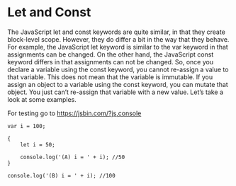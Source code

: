 # Let and Const

The JavaScript let and const keywords are quite similar, in that they create block-level scope. However, they do differ a bit in the way that they behave. For example, the JavaScript let keyword is similar to the var keyword in that assignments can be changed. On the other hand, the JavaScript const keyword differs in that assignments can not be changed. So, once you declare a variable using the const keyword, you cannot re-assign a value to that variable. This does not mean that the variable is immutable. If you assign an object to a variable using the const keyword, you can mutate that object. You just can’t re-assign that variable with a new value. Let’s take a look at some examples.

For testing go to https://jsbin.com/?js,console

```
var i = 100;

{
    let i = 50;

    console.log('(A) i = ' + i); //50
}

console.log('(B) i = ' + i); //100

```
